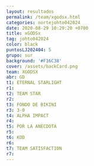 ```yaml
---
layout: resultados
permalink: /team/xgodsx.html
categories: nortejohto042024
date: 2020-08-29 10:29:20 +0700
title: xGODSx
tag: johto042024
color: black
puntosLJ202404: 5
grupo: sur
background: '#F16C38'
cover: /assets/backCard.png
team: XGODSX
abr: GD
t1: ETERNAL STARLIGHT
r1:
t2: TEAM STAR
r2:
t3: FONDO DE BIKINI
r3: 3-0
t4: ALPHA IMPACT
r4: 
t5: POR LA ANECDOTA
r5: 
t6: KOD
r6:
t7: TEAM SATISFACTION
r7: 
---
```




